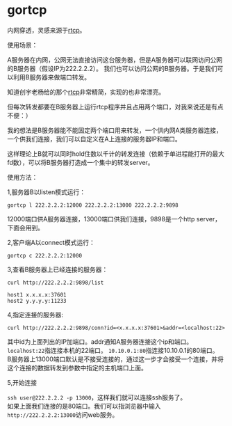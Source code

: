 # gortcp


内网穿透，灵感来源于[rtcp](https://github.com/knownsec/rtcp)。

使用场景：

A服务器在内网，公网无法直接访问这台服务器，但是A服务器可以联网访问公网的B服务器（假设IP为222.2.2.2）。
我们也可以访问公网的B服务器。于是我们可以利用B服务器来做端口转发。

知道创宇老杨给的那个[rtcp](https://github.com/knownsec/rtcp)非常精简，实现的也非常漂亮。

但每次转发都要在B服务器上运行rtcp程序并且占用两个端口，对我来说还是有点不便：）

我的想法是B服务器能不能固定两个端口用来转发，一个供内网A类服务器连接，一个供我们连接，我们可以自定义在A上连接的服务器IP和端口。

这样理论上B就可以同时hold住数以千计的转发连接（依赖于单进程能打开的最大fd数），可以将B服务器打造成一个集中的转发server。



使用方法：

1,服务器B以listen模式运行：

`gortcp l 222.2.2.2:12000 222.2.2.2:13000 222.2.2.2:9898`

12000端口供A服务器连接，13000端口供我们连接，9898是一个http server，下面会用到。

2,客户端A以connect模式运行：

`gortcp c 222.2.2.2:12000`

3,查看B服务器上已经连接的服务器：

`curl http://222.2.2.2:9898/list`

```
host1 x.x.x.x:37601
host2 y.y.y.y:11233
```

4,指定连接的服务器:

`curl http://222.2.2.2:9898/conn?id=<x.x.x.x:37601>&addr=<localhost:22>`

其中id为上面列出的IP加端口。addr通知A服务器连接这个ip和端口。     
`localhost:22`指连接本机的22端口。
`10.10.0.1:80`指连接10.10.0.1的80端口。  
B服务器上13000端口默认是不接受连接的，通过这一步才会接受一个连接，并将这个连接的数据转发到参数中指定的主机端口上面。

5,开始连接

`ssh user@222.2.2.2 -p 13000`，这样我们就可以连接ssh服务了。   
如果上面我们连接的是80端口。我们可以指浏览器中输入`http://222.2.2.2:13000`访问web服务。


